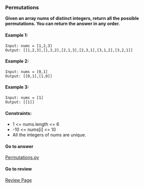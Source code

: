 ### Permutations

**Given an array nums of distinct integers, return all the possible permutations. You can return the answer in any order.**

#### Example 1:

```
Input: nums = [1,2,3]
Output: [[1,2,3],[1,3,2],[2,1,3],[2,3,1],[3,1,2],[3,2,1]]
```

#### Example 2:

```
Input: nums = [0,1]
Output: [[0,1],[1,0]]
```

#### Example 3:

```
Input: nums = [1]
Output: [[1]]
``` 

#### Constraints:

* 1 <= nums.length <= 6
* -10 <= nums[i] <= 10
* All the integers of nums are unique.


####  Go to answer

[Permutations.py](https://github.com/Kelv1nYu/LeetCode_Practices/blob/master/Code/Permutations.py)

#### Go to review

[Review Page](https://github.com/Kelv1nYu/LeetCode_Practices/blob/master/Review/Python3/Permutations.md)